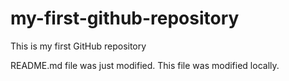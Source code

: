 # my-first-github-repository
This is my first GitHub repository

README.md file was just modified. This file was modified locally.
